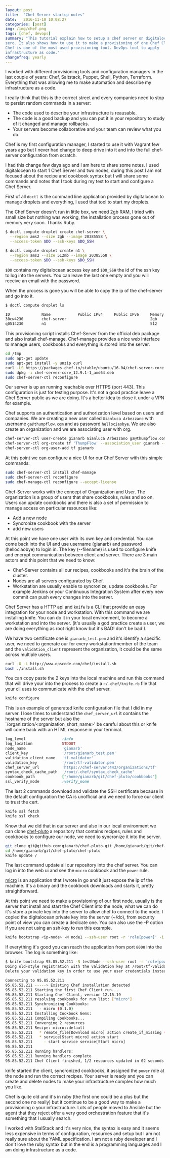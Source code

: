 ```yaml
---
layout: post
title:  "Chef Server startup notes"
date:   2016-11-10 10:08:27
categories: [post]
img: /img/chef.png
tags: [chef, devops]
summary: "This tutorial explain how to setup a chef server on digitalocean from
zero. It also shows how to use it to make a provisioning of one Chef Client.
Chef is one of the most used provisioning tool. DevOps tool to apply
infrastructure as code."
changefreq: yearly
---
```

I worked with different provisioning tools and configuration managers in the
last couple of years: Chef, Saltstack, Puppet, Shell, Python, Terraform.
Everything that was allowing me to make automation and describe my
infrastructure as a code.

I really think that this is the correct street and every companies need to stop
to persist random commands in a server:

* The code used to describe your infrastructure is reausable.
* The code is a good backup and you can put it in your repository to study of
  it changed and manage rollbacks.
* Your servers become collaborative and your team can review what you do.

Chef is my first configuration manager, I started to use it with Vagrant few
years ago but I never had change to deep drive into it and into the full
chef-server configuration from scratch.

I had this change few days ago and I am here to share some notes. I used
digitalocean to start 1 Chef Server and two nodes, during this post I am not
focused about the recipe and cookbook syntax but I will share some commands and
notes that I took during my test to start and configure a Chef Server.

First of all `doctl` is the command line application provided by digitalocean
to manage droplets and everything, I used that tool to start my droplets.

The Chef Server doesn't run in little box, we need 2gb RAM, I tried with small
size but nothing was working, the installation process gone out of memory very
soon. Thanks Ruby.

```sh
$ doctl compute droplet create chef-server \
  --region ams2 --size 2gb --image 20385558 \
  --access-token $DO --ssh-keys $DO_SSH

$ doctl compute droplet create n1 \
  --region ams2 --size 512mb --image 20385558 \
  --access-token $DO --ssh-keys $DO_SSH
```
`$DO` contains my digitalocean access key and `$DO_SSH` the id of the ssh key
to log into the servers. You can leave the last one empty and you will receive
an email with the password.

When the process is gone you will be able to copy the ip of the chef-server and go into it.

```bash
$ doctl compute droplet ls

ID              Name            Public IPv4     Public IPv6     Memory  VCPUs   Disk    Region  Image           Status  Tags
30cw4230        chef-server                                     2gb     1       20      ams2    Debian 8.6 x64  new
q0514230        n1                                              512     1       20      ams2    Debian 8.6 x64  new
```

This provisioning script installs Chef-Server from the official deb package and
also install chef-manage.  Chef-manage provides a nice web interface to manage
users, cookbooks and everything is stored into the server.

```bash
cd /tmp
sudo apt-get update
sudo apt-get install -y unzip curl
curl -LS https://packages.chef.io/stable/ubuntu/16.04/chef-server-core_12.9.1-1_amd64.deb -o chef-server-core_12.9.1-1_amd64.deb
sudo dpkg -i chef-server-core_12.9.1-1_amd64.deb
sudo chef-server-ctl reconfigure
```

Our server is up an running reachable over HTTPS (port 443). This configuration
is just for testing purpose. It's not a good practice leave a Chef Server public
as we are doing. It's a better idea to close it under a VPN for example.

Chef supports an authentication and authorization level based on users and
companies. We are creating a new user called `Gianluca Arbezzano` with username
`ga@thumpflow.com` and as password `hellociaobye`.
We are also create an organization and we are associating user with org.
```bash
chef-server-ctl user-create gianarb Gianluca Arbezzano ga@thumpflow.com 'hellociaobye' --filename /root/gianarb_test.pem
chef-server-ctl org-create tf 'ThumpFlow' --association_user gianarb --filename /root/tf-validator.pem
chef-server-ctl org-user-add tf gianarb
```

At this point we can configure a nice UI for our Chef Server with this simple
commands:

```bash
sudo chef-server-ctl install chef-manage
sudo chef-server-ctl reconfigure
sudo chef-manage-ctl reconfigure --accept-license
```

Chef-Server works with the concept of Organization and User. The organization
is a group of users that share cookbooks, rules and so on.  Users can update
cookbooks and there is also a set of permission to manage access on particular
resources like:

* Add a new node
* Syncronize cookbook with the server
* add new users

At this point we have one user with its own key and credential. You can come
back into  the UI and use username (gianarb) and password (hellociaobye) to
login in.  The key (--filename) is used to configure knife and encrypt
communication between client and server.  There are 3 main actors and this
point that we need to know:

* Chef-Server contains all our recipes, cookbooks and it's the brain of the cluster.
* Nodes are all servers configurated by Chef.
* Workstation are usually enable to syncronize, update cookbooks. For example
Jenkins or your Continuous Integration System after every new commit can push
  every changes into the server.

Chef Server has a HTTP api and `knife` is a CLI that provide an easy
integration for your node and workstation.  With this command we are installing
knife. You can do it in your local environment, to become a workstation and into
the server. (it's usually a god practice create a user, we are doing everything
as root right know but it's BAD! don't be bad!).

We have two certificate one is `gianarb_test.pem` and it's identify a specific
user, we need to generate our for every workstation/member of the team and the
`validation_client` represent the organization, it could be the same across
multiple users.

```bash
curl -O -L http://www.opscode.com/chef/install.sh
bash ./install.sh
```

You can copy paste the 2 keys into the local machine and run this command that
will drive your into the process to create a `~/.chef/knife.rb` file that your
cli uses to communicate with the chef server.

```bash
knife configure
```

This is an example of generated knife configuration file that I did in my
server.  I lose times to understand the `chef_server_url` it contains the
hostname of the server but also the `/organization/<organization_short_name>'
be careful about this or knife will come back with an HTML response in your terminal.

```ruby
log_level                :info
log_location             STDOUT
node_name                'gianarb'
client_key               '/root/gianarb_test.pem'
validation_client_name   'tf-validator'
validation_key           '/root/tf-validator.pem'
chef_server_url          'https://chef-server:443/organizations/tf'
syntax_check_cache_path  '/root/.chef/syntax_check_cache'
cookbook_path            ["/home/gianarb/git/chef-pluto/cookbooks"]
ssl_verify_mode          :verify_none
```

The last 2 commands download and validate the SSH certificate because in the
default configuration the CA is unofficial and we need to force our client to
trust the cert.

```bash
knife ssl fetch
knife ssl check
```

Know that we did that in our server and also in our local environment we can
clone [chef-pluto](https://github.com/gianarb/chef-pluto) a repository that contains recipes, rules and cookbooks to
configure our node, we need to syncronize it into the server.

```bash
git clone git@github.com:gianarb/chef-pluto.git /home/gianarb/git/chef-pluto/chef-pluto
cd /home/gianarb/git/chef-pluto/chef-pluto
knife update /
```
The last command update all our repository into the chef server. You can log in
into the web ui and see the `micro` cookbook and the `power` rule.

[micro](https://github.com/gianarb/micro) is an application that I wrote in go and it just expose the ip of the
machine. It's a binary and the cookbook downloads and starts it, pretty
straightforward.

At this point we need to make a provisioning of our first node, usually is the
server that install and start the Chef Client into the node, what we can do
it's store a private key into the server to allow chef to connect to the node.
I copied the digitalocean private key into the server (~/do), from security
point of view you can create a dedicate one. You can also use the -P option if
you are not using an ssh-key to run this example.

```bash
knife bootstrap <ip-node> -N node1 --ssh-user root -r 'role[power]' -i ~/do
```

If everything it's good you can reach the application from port `8000` into the
browser. The log is something like:

```bash
$ knife bootstrap 95.85.52.211 -N testNode --ssh-user root -r 'role[power]' -i ~/do
Doing old-style registration with the validation key at /root/tf-validator.pem...
Delete your validation key in order to use your user credentials instead

Connecting to 95.85.52.211
95.85.52.211 -----> Existing Chef installation detected
95.85.52.211 Starting the first Chef Client run...
95.85.52.211 Starting Chef Client, version 12.15.19
95.85.52.211 resolving cookbooks for run list: ["micro"]
95.85.52.211 Synchronizing Cookbooks:
95.85.52.211   - micro (0.1.0)
95.85.52.211 Installing Cookbook Gems:
95.85.52.211 Compiling Cookbooks...
95.85.52.211 Converging 2 resources
95.85.52.211 Recipe: micro::default
95.85.52.211   * remote_file[Download micro] action create_if_missing (up to date)
95.85.52.211   * service[Start micro] action start
95.85.52.211     - start service service[Start micro]
95.85.52.211
95.85.52.211 Running handlers:
95.85.52.211 Running handlers complete
95.85.52.211 Chef Client finished, 1/2 resources updated in 02 seconds
```

knife started the client, syncronized cookbooks, it assigned the `power` role
at the node and run the correct recipes.  Your server is ready and you can
create and delete nodes to make your infrastructure complex how much you like.

Chef is quite old and it's in ruby (the first one could be a plus but the
second one no really) but it continue to be a good way to make a provisioning o
your infrastructure. Lots of people moved to Ansible but the agent that they
reject offer a very good orchestration feature that it's something that I
usually search.

I worked with StalStack and it's very nice, the syntax is easy
and it seems less expensive in terms of configuration, resources and setup but
I am not really sure about the YAML specification. I am not a ruby developer
and I don't love the ruby syntax but in the end is a programming languages and
I am doing infrastructure as a code.
